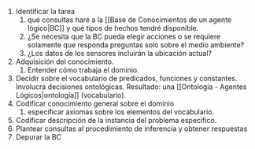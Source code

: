 1. Identificar la tarea
	1. qué consultas haré a la [[Base de Conocimientos de un agente lógico|BC]] y qué tipos de hechos tendré disponible. 
	2. ¿Se necesita que la BC pueda elegir acciones o se requiere solamente que responda preguntas solo sobre el medio ambiente?
	3. ¿Los datos de los sensores incluirán la ubicación actual? 
2. Adquisición del conocimiento. 
	1. Entender cómo trabaja el dominio.  
3. Decidir sobre el vocabulario de predicados, funciones y constantes. Involucra decisiones ontológicas. Resultado: una [[Ontología - Agentes Lógicos|ontología]] (vocabulario).
4. Codificar conocimiento general sobre el dominio
	1. especificar axiomas sobre los elementos del vocabulario.
5. Codificar descripción de la instancia del problema específico.
6. Plantear consultas al procedimiento de inferencia y obtener respuestas
7. Depurar la BC
